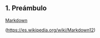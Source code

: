 ## 1. Preámbulo

[Markdown](https://es.wikipedia.org/wiki/Markdown)

(https://es.wikipedia.org/wiki/Markdown12)
